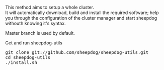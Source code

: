 This method aims to setup a whole cluster.  
It will automatically download, build and install the required software; help you through the configuration of the cluster manager and start sheepdog withouth knowing it's syntax.

Master branch is used by default.

Get and run sheepdog-utils
<pre>
git clone git://github.com/sheepdog/sheepdog-utils.git
cd sheepdog-utils
./install.sh
</pre>